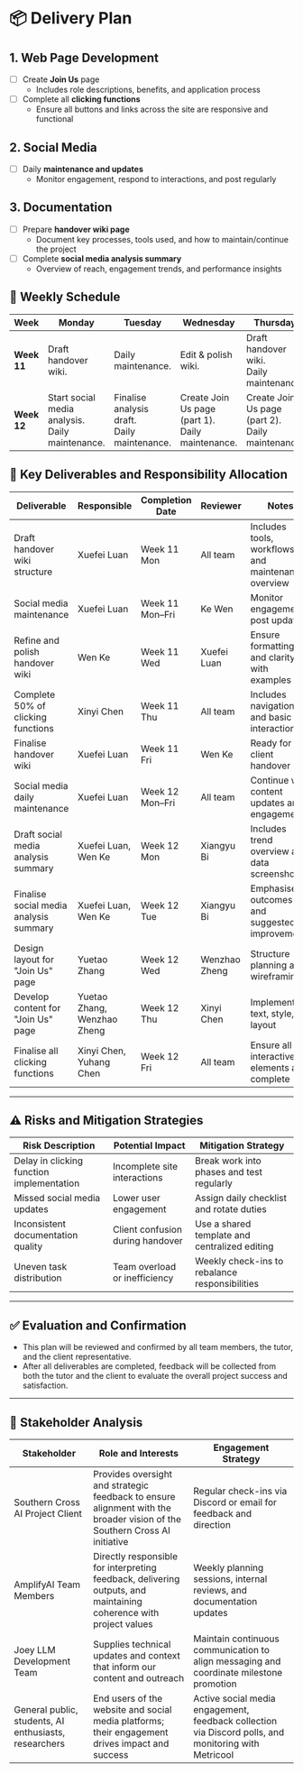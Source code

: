 # 📦 Delivery Plan

## 1. Web Page Development
- [ ] Create **Join Us** page  
  - Includes role descriptions, benefits, and application process  
- [ ] Complete all **clicking functions**  
  - Ensure all buttons and links across the site are responsive and functional  

## 2. Social Media
- [ ] Daily **maintenance and updates**  
  - Monitor engagement, respond to interactions, and post regularly  

## 3. Documentation
- [ ] Prepare **handover wiki page**  
  - Document key processes, tools used, and how to maintain/continue the project  
- [ ] Complete **social media analysis summary**  
  - Overview of reach, engagement trends, and performance insights  


## 📅 Weekly Schedule

| Week       | Monday                | Tuesday                | Wednesday               | Thursday                 | Friday                    |
|------------|------------------------|-------------------------|--------------------------|---------------------------|----------------------------|
| **Week 11** | Draft handover wiki.   | Daily maintenance.| Edit & polish wiki.       | Draft handover wiki. <br>Daily maintenance. | Finalise wiki. <br>Daily maintenance. |
| **Week 12** | Start social media analysis.<br>Daily maintenance. | Finalise analysis draft.<br>Daily maintenance. | Create Join Us page (part 1).<br>Daily maintenance. | Create Join Us page (part 2).<br>Daily maintenance. | Finalise all clicking functions. <br>Daily maintenance.|


## 📌 Key Deliverables and Responsibility Allocation

| Deliverable | Responsible | Completion Date | Reviewer | Notes |
|-------------|-------------|------------------|----------|-------|
| Draft handover wiki structure | Xuefei Luan | Week 11 Mon | All team | Includes tools, workflows, and maintenance overview |
| Social media maintenance | Xuefei Luan | Week 11 Mon–Fri | Ke Wen | Monitor engagement, post updates |
| Refine and polish handover wiki | Wen Ke | Week 11 Wed | Xuefei Luan | Ensure formatting and clarity with examples |
| Complete 50% of clicking functions | Xinyi Chen | Week 11 Thu | All team | Includes navigation and basic interactions |
| Finalise handover wiki | Xuefei Luan | Week 11 Fri | Wen Ke | Ready for client handover |
| Social media daily maintenance | Xuefei Luan | Week 12 Mon–Fri | All team | Continue with content updates and engagement |
| Draft social media analysis summary | Xuefei Luan, Wen Ke | Week 12 Mon | Xiangyu Bi | Includes trend overview and data screenshots |
| Finalise social media analysis summary | Xuefei Luan, Wen Ke| Week 12 Tue | Xiangyu Bi | Emphasise outcomes and suggested improvements |
| Design layout for "Join Us" page | Yuetao Zhang | Week 12 Wed | Wenzhao Zheng | Structure planning and wireframing |
| Develop content for "Join Us" page | Yuetao Zhang, Wenzhao Zheng | Week 12 Thu | Xinyi Chen | Implement text, style, layout |
| Finalise all clicking functions | Xinyi Chen, Yuhang Chen | Week 12 Fri | All team | Ensure all interactive elements are complete |

---

## ⚠️ Risks and Mitigation Strategies

| Risk Description | Potential Impact | Mitigation Strategy |
|------------------|------------------|----------------------|
| Delay in clicking function implementation | Incomplete site interactions | Break work into phases and test regularly |
| Missed social media updates | Lower user engagement | Assign daily checklist and rotate duties |
| Inconsistent documentation quality | Client confusion during handover | Use a shared template and centralized editing |
| Uneven task distribution | Team overload or inefficiency | Weekly check-ins to rebalance responsibilities |

---

## ✅ Evaluation and Confirmation

- This plan will be reviewed and confirmed by all team members, the tutor, and the client representative.
- After all deliverables are completed, feedback will be collected from both the tutor and the client to evaluate the overall project success and satisfaction.

---

## 👥 Stakeholder Analysis

| Stakeholder | Role and Interests | Engagement Strategy |
|-------------|---------------------|----------------------|
| Southern Cross AI Project Client | Provides oversight and strategic feedback to ensure alignment with the broader vision of the Southern Cross AI initiative | Regular check-ins via Discord or email for feedback and direction |
| AmplifyAI Team Members | Directly responsible for interpreting feedback, delivering outputs, and maintaining coherence with project values | Weekly planning sessions, internal reviews, and documentation updates |
| Joey LLM Development Team | Supplies technical updates and context that inform our content and outreach | Maintain continuous communication to align messaging and coordinate milestone promotion |
| General public, students, AI enthusiasts, researchers | End users of the website and social media platforms; their engagement drives impact and success | Active social media engagement, feedback collection via Discord polls, and monitoring with Metricool |



